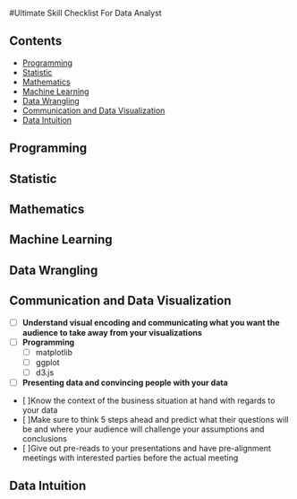 #Ultimate Skill Checklist For Data Analyst

## Contents
- [Programming](#programming)
- [Statistic](#statistic)
- [Mathematics](#mathematics)
- [Machine Learning](#machine-learning)
- [Data Wrangling](#data-wrangling)
- [Communication and Data Visualization](#communication-and-data-visualization)
- [Data Intuition](#data-intuition)


## Programming
## Statistic
## Mathematics
## Machine Learning
## Data Wrangling
## Communication and Data Visualization
- [ ] **Understand visual encoding and communicating what you want the audience to take away from your visualizations**
- [ ] **Programming**
  - [ ] matplotlib
  - [ ] ggplot
  - [ ] d3.js
- [ ]  **Presenting data and convincing people with your data**
  - [ ]Know the context of the business situation at hand with regards to your data
  - [ ]Make sure to think 5 steps ahead and predict what their questions will be and where your audience will challenge your assumptions and conclusions
  - [ ]Give out pre-reads to your presentations and have pre-alignment meetings with interested parties before the actual meeting


## Data Intuition

